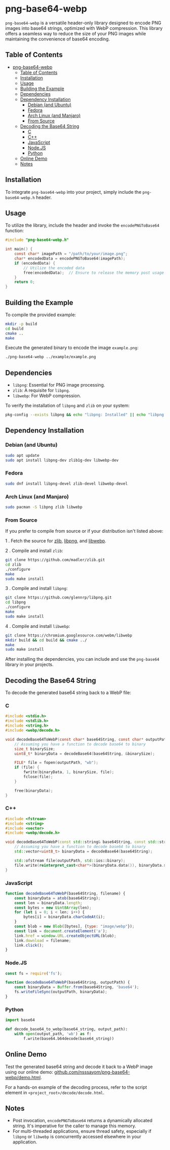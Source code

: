 # png-base64-webp

`png-base64-webp` is a versatile header-only library designed to encode PNG images into base64 strings, optimized with WebP compression. This library offers a seamless way to reduce the size of your PNG images while maintaining the convenience of base64 encoding.

## Table of Contents

- [png-base64-webp](#png-base64-webp)
  - [Table of Contents](#table-of-contents)
  - [Installation](#installation)
  - [Usage](#usage)
  - [Building the Example](#building-the-example)
  - [Dependencies](#dependencies)
  - [Dependency Installation](#dependency-installation)
    - [Debian (and Ubuntu)](#debian-and-ubuntu)
    - [Fedora](#fedora)
    - [Arch Linux (and Manjaro)](#arch-linux-and-manjaro)
    - [From Source](#from-source)
  - [Decoding the Base64 String](#decoding-the-base64-string)
    - [C](#c)
    - [C++](#c-1)
    - [JavaScript](#javascript)
    - [Node.JS](#nodejs)
    - [Python](#python)
  - [Online Demo](#online-demo)
  - [Notes](#notes)

## Installation

To integrate `png-base64-webp` into your project, simply include the `png-base64-webp.h` header.

## Usage

To utilize the library, include the header and invoke the `encodePNGToBase64` function:

```c
#include "png-base64-webp.h"

int main() {
    const char* imagePath = "/path/to/your/image.png";
    char* encodedData = encodePNGToBase64(imagePath);
    if (encodedData) {
        // Utilize the encoded data
        free(encodedData);  // Ensure to release the memory post usage
    }
    return 0;
}
```

## Building the Example

To compile the provided example:

```bash
mkdir -p build
cd build
cmake ..
make
```

Execute the generated binary to encode the image `example.png`:

```bash
./png-base64-webp ../example/example.png
```

## Dependencies

- `libpng`: Essential for PNG image processing.
- `zlib`: A requisite for `libpng`.
- `libwebp`: For WebP compression.

To verify the installation of `libpng` and `zlib` on your system:

```bash
pkg-config --exists libpng && echo "libpng: Installed" || echo "libpng: Not Installed"; pkg-config --exists zlib && echo "zlib: Installed" || echo "zlib: Not Installed"
```

## Dependency Installation

### Debian (and Ubuntu)

```bash
sudo apt update
sudo apt install libpng-dev zlib1g-dev libwebp-dev
```

### Fedora

```bash
sudo dnf install libpng-devel zlib-devel libwebp-devel
```

### Arch Linux (and Manjaro)

```bash
sudo pacman -S libpng zlib libwebp
```

### From Source

If you prefer to compile from source or if your distribution isn't listed above:

1 . Fetch the source for [zlib](https://zlib.net/), [libpng](http://www.libpng.org/pub/png/libpng.html), and [libwebp](https://developers.google.com/speed/webp/download).

2 . Compile and install `zlib`:

```bash
git clone https://github.com/madler/zlib.git
cd zlib
./configure
make
sudo make install
```

3 . Compile and install `libpng`:

```bash
git clone https://github.com/glennrp/libpng.git
cd libpng
./configure
make
sudo make install
```

4 . Compile and install `libwebp`:

```bash
git clone https://chromium.googlesource.com/webm/libwebp
mkdir build && cd build && cmake ../
make
sudo make install
```

After installing the dependencies, you can include and use the `png-base64` library in your projects.

## Decoding the Base64 String

To decode the generated base64 string back to a WebP file:

### C

```c
#include <stdio.h>
#include <stdlib.h>
#include <string.h>
#include <webp/decode.h>

void decodeBase64ToWebP(const char* base64String, const char* outputPath) {
    // Assuming you have a function to decode base64 to binary
    size_t binarySize;
    uint8_t* binaryData = decodeBase64(base64String, &binarySize);

    FILE* file = fopen(outputPath, "wb");
    if (file) {
        fwrite(binaryData, 1, binarySize, file);
        fclose(file);
    }

    free(binaryData);
}
```

### C++

```cpp
#include <fstream>
#include <string>
#include <vector>
#include <webp/decode.h>

void decodeBase64ToWebP(const std::string& base64String, const std::string& outputPath) {
    // Assuming you have a function to decode base64 to binary
    std::vector<uint8_t> binaryData = decodeBase64(base64String);

    std::ofstream file(outputPath, std::ios::binary);
    file.write(reinterpret_cast<char*>(binaryData.data()), binaryData.size());
}
```

### JavaScript

```javascript
function decodeBase64ToWebP(base64String, filename) {
    const binaryData = atob(base64String);
    const len = binaryData.length;
    const bytes = new Uint8Array(len);
    for (let i = 0; i < len; i++) {
        bytes[i] = binaryData.charCodeAt(i);
    }
    const blob = new Blob([bytes], {type: "image/webp"});
    const link = document.createElement('a');
    link.href = window.URL.createObjectURL(blob);
    link.download = filename;
    link.click();
}
```

### Node.JS

```javascript
const fs = require('fs');

function decodeBase64ToWebP(base64String, outputPath) {
    const binaryData = Buffer.from(base64String, 'base64');
    fs.writeFileSync(outputPath, binaryData);
}
```

### Python

```python
import base64

def decode_base64_to_webp(base64_string, output_path):
    with open(output_path, 'wb') as f:
        f.write(base64.b64decode(base64_string))
```


## Online Demo

Test the generated base64 string and decode it back to a WebP image using our online demo: [github.com/nsssayom/png-base64-webp/demo.html](https://github.com/nsssayom/png-base64-webp/demo.html).

For a hands-on example of the decoding process, refer to the script element in `<project_root>/decode/decode.html`.

## Notes

- Post invocation, `encodePNGToBase64` returns a dynamically allocated string. It's imperative for the caller to manage this memory.
- For multi-threaded applications, ensure thread safety, especially if `libpng` or `libwebp` is concurrently accessed elsewhere in your application.

